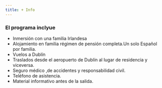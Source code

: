 ```yaml
---
title: + Info
---
```


### El programa inclyue

- Inmersión con una familia Irlandesa
- Alojamiento en familia régimen de pensión completa.Un solo Español por familia.
- Vuelos a Dublín
- Traslados desde el aeropuerto de Dublín al lugar de residencia y viceversa.
- Seguro médico ,de accidentes y responsabilidad civil.
- Teléfono de asistencia.
- Material informativo antes de la salida.
